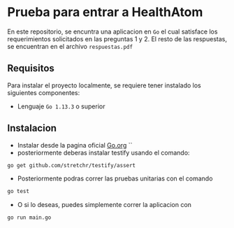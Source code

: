 # Prueba para entrar a HealthAtom
En este repositorio, se encuntra una aplicacion en `Go` el cual satisface los requerimientos solicitados en las preguntas 1 y 2.
El resto de las respuestas, se encuentran en el archivo `respuestas.pdf`


## Requisitos
Para instalar el proyecto localmente, se requiere tener instalado los siguientes componentes:
* Lenguaje `Go 1.13.3` o superior 

## Instalacion
* Instalar desde la pagina oficial [Go.org](https://golang.org/dl/) ``
* posteriormente deberas instalar testify usando el comando: 

``` sh
go get github.com/stretchr/testify/assert

```
* Posteriormente podras correr las pruebas unitarias con el comando

``` sh
go test

```
* O si lo deseas, puedes simplemente correr la aplicacion con

``` sh
go run main.go

```